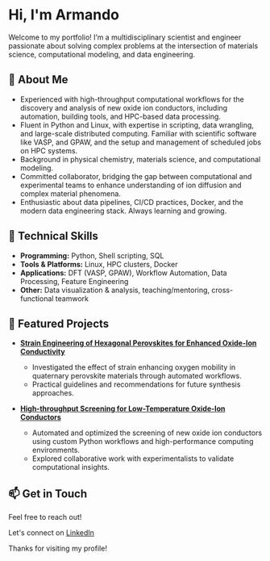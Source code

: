 # Hi, I'm Armando

Welcome to my portfolio! I’m a multidisciplinary scientist and engineer passionate about solving complex problems at the intersection of materials science, computational modeling, and data engineering.

## 🚀 About Me

- Experienced with high-throughput computational workflows for the discovery and analysis of new oxide ion conductors, including automation, building tools, and HPC-based data processing.
- Fluent in Python and Linux, with expertise in scripting, data wrangling, and large-scale distributed computing. Familiar with scientific software like VASP, and GPAW, and the setup and management of scheduled jobs on HPC systems.
- Background in physical chemistry, materials science, and computational modeling.
- Committed collaborator, bridging the gap between computational and experimental teams to enhance understanding of ion diffusion and complex material phenomena.
- Enthusiastic about data pipelines, CI/CD practices, Docker, and the modern data engineering stack. Always learning and growing.

## 🧰 Technical Skills

- **Programming:** Python, Shell scripting, SQL
- **Tools & Platforms:** Linux, HPC clusters, Docker
- **Applications:** DFT (VASP, GPAW), Workflow Automation, Data Processing, Feature Engineering
- **Other:** Data visualization & analysis, teaching/mentoring, cross-functional teamwork

## 🔎 Featured Projects

- **[Strain Engineering of Hexagonal Perovskites for Enhanced Oxide-Ion Conductivity](https://github.com/armmorin/strained)**
  - Investigated the effect of strain enhancing oxygen mobility in quaternary perovskite materials through automated workflows.
  - Practical guidelines and recommendations for future synthesis approaches.

- **[High-throughput Screening for Low-Temperature Oxide-Ion Conductors](https://github.com/armmorin/workflow)**
  - Automated and optimized the screening of new oxide ion conductors using custom Python workflows and high-performance computing environments.
  - Explored collaborative work with experimentalists to validate computational insights.


[## ✨ Outside the Lab]: #

[- Passionate about community: ran the Friday bar at DTU, led international KFUM scout troops, and managed an international student guesthouse.]: #

[- Former taekwondo instructor (black belt), fostering growth and discipline among youth and beginners.]: #

[- Science advocate: organized public workshops and science experiments for children.]: #

## 📫 Get in Touch

Feel free to reach out!

Let's connect on [LinkedIn](https://www.linkedin.com/in/morinmtz)

Thanks for visiting my profile!

